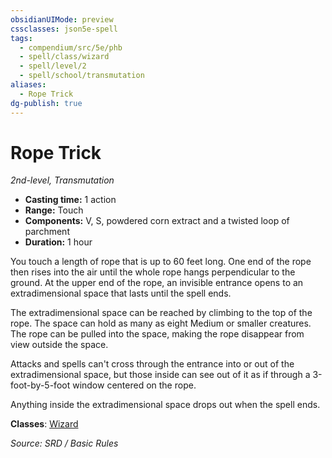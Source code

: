```yaml
---
obsidianUIMode: preview
cssclasses: json5e-spell
tags:
  - compendium/src/5e/phb
  - spell/class/wizard
  - spell/level/2
  - spell/school/transmutation
aliases:
  - Rope Trick
dg-publish: true
---
```

# Rope Trick
*2nd-level, Transmutation*  

- **Casting time:** 1 action
- **Range:** Touch
- **Components:** V, S, powdered corn extract and a twisted loop of parchment
- **Duration:** 1 hour

You touch a length of rope that is up to 60 feet long. One end of the rope then rises into the air until the whole rope hangs perpendicular to the ground. At the upper end of the rope, an invisible entrance opens to an extradimensional space that lasts until the spell ends.

The extradimensional space can be reached by climbing to the top of the rope. The space can hold as many as eight Medium or smaller creatures. The rope can be pulled into the space, making the rope disappear from view outside the space.

Attacks and spells can't cross through the entrance into or out of the extradimensional space, but those inside can see out of it as if through a 3-foot-by-5-foot window centered on the rope.

Anything inside the extradimensional space drops out when the spell ends.

**Classes**: [Wizard](wizard.md)

*Source: SRD / Basic Rules*